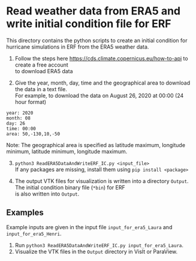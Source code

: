 # Read weather data from ERA5 and write initial condition file for ERF

This directory contains the python scripts to create an initial condition for hurricane simulations in ERF from the ERA5 weather data.

1. Follow the steps here https://cds.climate.copernicus.eu/how-to-api to create a free account   
   to download ERA5 data

2. Give the year, month, day, time and the geographical area to download the data in a text file.  
For example, to download the data on August 26, 2020 at 00:00 (24 hour format)
```
year: 2020
month: 08
day: 26
time: 00:00
area: 50,-130,10,-50
```
Note: The geographical area is specified as latitude maximum, longitude minimum, latitude minimum, longitude maximum.

3. `python3 ReadERA5DataAndWriteERF_IC.py <input_file>`   
If any packages are missing, install them using `pip install <package>`

4. The output VTK files for visualization is written into a directory `Output`. The initial condition binary file (`*bin`) for ERF   
is also written into `Output`.

## Examples

Example inputs are given in the input file `input_for_era5_Laura` and `input_for_era5_Henri`. 

1. Run `python3 ReadERA5DataAndWriteERF_IC.py input_for_era5_Laura`.  
2. Visualize the VTK files in the `Output` directory in VisIt or ParaView.

